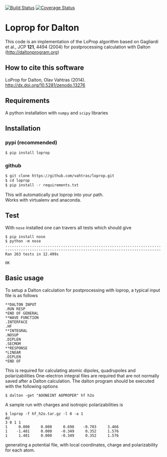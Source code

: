 [![Build Status](https://travis-ci.org/vahtras/loprop.svg?branch=master)](https://travis-ci.org/vahtras/loprop)
[![Coverage Status](https://coveralls.io/repos/github/vahtras/loprop/badge.svg?branch=master)](https://coveralls.io/github/vahtras/loprop?branch=master)

# Loprop for Dalton


This code is an implementation of the LoProp algorithm based on Gagliardi et al., JCP **121**, 4494 (2004) for postprocessing calculation with Dalton (http://daltonprogram.org)

## How to cite this software

LoProp for Dalton, Olav Vahtras (2014). http://dx.doi.org/10.5281/zenodo.13276

## Requirements

A python installation with `numpy` and `scipy` libraries

## Installation

### pypi (recommended)

```bash
$ pip install loprop
```

### github

```bash
$ git clone https://github.com/vahtras/loprop.git
$ cd loprop
$ pip install -r requirements.txt
```

This will automatically put loprop into your path.  
Works with virtualenv and anaconda.


## Test

With `nose` installed one can travers all tests which should give

```
$ pip install nose
$ python -m nose
.......................................................................................................................................................................................................................................................................
----------------------------------------------------------------------
Ran 263 tests in 12.499s

OK
```

## Basic usage

To setup a Dalton calculation for postprocessing with loprop, a typical input file is as follows

```
**DALTON INPUT
.RUN RESP
*END OF GENERAL
**WAVE FUNCTION
.INTERFACE
.HF
**INTEGRAL
.NOSUP
.DIPLEN
.SECMOM
**RESPONSE
*LINEAR
.DIPLEN
*END OF
```

This is required for calculating atomic dipoles, quadrupoles and polarizabilities
One-electron integral files are required that are not normally saved after a Dalton calculation. The dalton program should be executed with the following options

```
$ dalton -get "AOONEINT AOPROPER" hf h2o
```

A sample run with charges and isotropic polarizabilities is
```
$ loprop -f hf_h2o.tar.gz -l 0 -a 1
AU
3 0 1 1
1     0.000     0.000     0.698    -0.703     3.466
1    -1.481     0.000    -0.349     0.352     1.576
1     1.481     0.000    -0.349     0.352     1.576
```
generating a potential file, with local coordinates, charge and polarizability for each atom.

